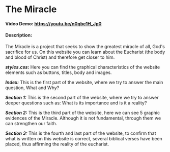 # The Miracle
#### Video Demo:  <https://youtu.be/n0qbe1H_Jp0>
#### Description:
The Miracle is a project that seeks to show the greatest miracle of all, God's sacrifice for us. On this website you can learn about the Eucharist (the body and blood of Christ) and therefore get closer to him.

***styles.css:***
Here you can find the graphical characteristics of the website elements such as buttons, titles, body and images.


***Index:***
This is the first part of the website, where we try to answer the main question, What and Why?

***Section 1:***
This is the second part of the website, where we try to answer deeper questions such as: What is its importance and is it a reality?

***Section 2:***
This is the third part of the website, here we can see 5 graphic evidences of the Miracle. Although it is not fundamental, through them we can strengthen our faith.

***Section 3:***
This is the fourth and last part of the website, to confirm that what is written on this website is correct, several biblical verses have been placed, thus affirming the reality of the eucharist.
